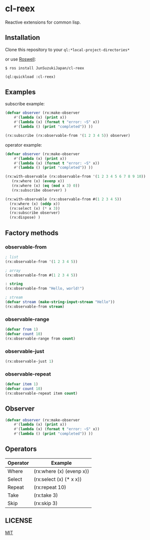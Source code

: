 # cl-reex

Reactive extensions for common lisp.

## Installation

Clone this repository to your ```ql:*local-project-directories*```

or use [Roswell](https://github.com/roswell/roswell):

```
$ ros install JunSuzukiJapan/cl-reex
```




```lisp
(ql:quickload :cl-reex)
```

## Examples

subscribe example:

```lisp
(defvar observer (rx:make-observer
	#'(lambda (x) (print x))
	#'(lambda (x) (format t "error: ~S" x))
	#'(lambda () (print "completed")) ))

(rx:subscribe (rx:observable-from '(1 2 3 4 5)) observer)
```


operator example:

```lisp
(defvar observer (rx:make-observer
	#'(lambda (x) (print x))
	#'(lambda (x) (format t "error: ~S" x))
	#'(lambda () (print "completed")) ))

(rx:with-observable (rx:observable-from '(1 2 3 4 5 6 7 8 9 10))
   (rx:where (x) (evenp x))
   (rx:where (x) (eq (mod x 3) 0))
   (rx:subscribe observer) )

(rx:with-observable (rx:observable-from #(1 2 3 4 5))
  (rx:where (x) (oddp x))
  (rx:select (x) (* x 3))
  (rx:subscribe observer)
  (rx:dispose) )
```

## Factory methods

### observable-from

```lisp
; list
(rx:observable-from '(1 2 3 4 5))

; array
(rx:observable-from #(1 2 3 4 5))

: string
(rx:observable-from "Hello, world!")

; stream
(defvar stream (make-string-input-stream "Hello"))
(rx:observable-from stream)
```

### observable-range

```lisp
(defvar from 1)
(defvar count 10)
(rx:observable-range from count)
```

### observable-just

```lisp
(rx:observable-just 1)
```

### observable-repeat

```lisp
(defvar item 1)
(defvar count 10)
(rx:observable-repeat item count)
```

## Observer

```lisp
(defvar observer (rx:make-observer
	#'(lambda (x) (print x))
	#'(lambda (x) (format t "error: ~S" x))
	#'(lambda () (print "completed")) ))
```

## Operators

| Operator | Example |
|----|----|
| Where | (rx:where (x) (evenp x)) |
| Select | (rx:select (x) (* x x)) |
| Repeat | (rx:repeat 10) |
| Take | (rx:take 3) |
| Skip | (rx:skip 3) |


## LICENSE

[MIT](LICENSE)